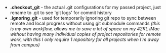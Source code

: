 - **.checkout_git** - the actual .git configurations for my passed project, just rename to .git to see 'git logs' for commit history
- **.ignoring_git** - used for temporarily ignoring git repo to sync between remote and local progress without using git submodule commands *(this is my own workflow, allows me to save a lot of space on my 42KL iMac without having many individual copies of project repositories for remote work, with this I only require 1 repository for all projects when I'm away from campus)*
